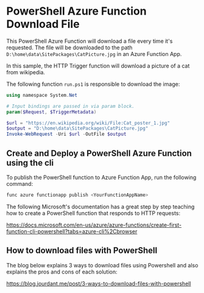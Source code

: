 # PowerShell Azure Function Download File

This PowerShell Azure Function will download a file every time it's requested. The file will be downloaded to the path `D:\home\data\SitePackages\CatPicture.jpg` in an Azure Function App.

In this sample, the HTTP Trigger function will download a picture of a cat from wikipedia.

The following function `run.ps1` is responsible to download the image:

``` PowerShell
using namespace System.Net

# Input bindings are passed in via param block.
param($Request, $TriggerMetadata)

$url = "https://en.wikipedia.org/wiki/File:Cat_poster_1.jpg"
$output = "D:\home\data\SitePackages\CatPicture.jpg"
Invoke-WebRequest -Uri $url -OutFile $output
```
## Create and Deploy a PowerShell Azure Function using the cli

To publish the PowerShell function to Azure Function App, run the following command:

``` PowerShell
func azure functionapp publish <YourFunctionAppName>
```

The following Microsoft's documentation has a great step by step teaching how to create a PowerShell function that responds to HTTP requests:

https://docs.microsoft.com/en-us/azure/azure-functions/create-first-function-cli-powershell?tabs=azure-cli%2Cbrowser 

## How to download files with PowerShell

The blog below explains 3 ways to download files using Powershell and also explains the pros and cons of each solution:

https://blog.jourdant.me/post/3-ways-to-download-files-with-powershell
